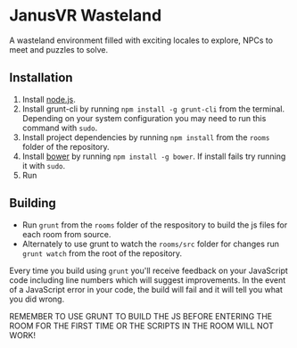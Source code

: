 JanusVR Wasteland
=================

A wasteland environment filled with exciting locales to explore, NPCs to meet and puzzles to solve.


Installation
------------

1. Install [node.js](http://www.nodejs.org/).
2. Install grunt-cli by running `npm install -g grunt-cli` from the terminal. Depending on your system configuration you may need to run this command with `sudo`.
3. Install project dependencies by running `npm install` from the `rooms` folder of the repository.
4. Install [bower](http://bower.io/) by running `npm install -g bower`. If install fails try running it with `sudo`.
5. Run


Building
--------

* Run `grunt` from the `rooms` folder of the respository to build the js files for each room from source.
* Alternately to use grunt to watch the `rooms/src` folder for changes run `grunt watch` from the root of the repository.

Every time you build using `grunt` you'll receive feedback on your JavaScript code including line numbers which will
suggest improvements. In the event of a JavaScript error in your code, the build will fail and it will tell you what you
did wrong.

REMEMBER TO USE GRUNT TO BUILD THE JS BEFORE ENTERING THE ROOM FOR THE FIRST TIME OR THE SCRIPTS IN THE ROOM WILL NOT WORK!